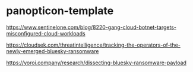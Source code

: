 # panopticon-template

https://www.sentinelone.com/blog/8220-gang-cloud-botnet-targets-misconfigured-cloud-workloads

https://cloudsek.com/threatintelligence/tracking-the-operators-of-the-newly-emerged-bluesky-ransomware

https://yoroi.company/research/dissecting-bluesky-ransomware-payload
